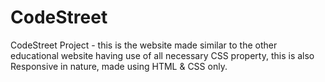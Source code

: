 # CodeStreet
CodeStreet Project - this is the website made similar to the other educational website having use of all necessary CSS property, this is also Responsive in nature, made using HTML &amp; CSS only.
